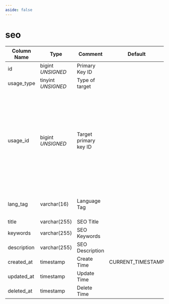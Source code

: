 ```yaml
---
aside: false
---
```


# seo

| Column Name | Type | Comment | Default | Null | Remark |
| --- | --- | --- | --- | --- | --- |
| id | bigint *UNSIGNED* | Primary Key ID | | NO | Auto Increment |
| usage_type | tinyint *UNSIGNED* | Type of target |  | NO | [Content Type](../numbered-description.md#content-type) |
| usage_id | bigint *UNSIGNED* | Target primary key ID |  | NO | 1.Related field `users->id`<br>2.Related field `groups->id`<br>3.Related field `hashtags->id`<br>4.Related field `posts->id`<br>5.Related field `comments->id` |
| lang_tag | varchar(16) | Language Tag |  | NO | Refer to "[Multilingual Uniqueness Logic](../../extensions/multilingual.md)" |
| title | varchar(255) | SEO Title |  | YES |  |
| keywords | varchar(255) | SEO Keywords |  | YES |  |
| description | varchar(255) | SEO Description |  | YES |  |
| created_at | timestamp | Create Time | CURRENT_TIMESTAMP | NO |  |
| updated_at | timestamp | Update Time |  | YES |  |
| deleted_at | timestamp | Delete Time |  | YES |  |
